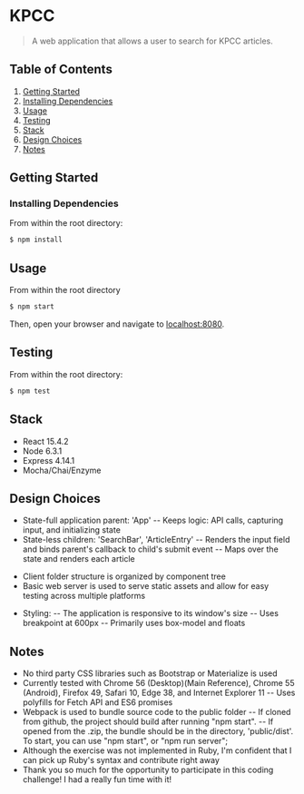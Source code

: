 # KPCC
> A web application that allows a user to search for KPCC articles.

## Table of Contents
1. [Getting Started](#getting-started)
  1. [Installing Dependencies](#installing-dependencies)
1. [Usage](#usage)
1. [Testing](#testing)
1. [Stack](#stack)
1. [Design Choices](#design-choices)
1. [Notes](#notes)

## Getting Started
### Installing Dependencies
From within the root directory:
```sh
$ npm install
```

## Usage
From within the root directory
```sh
$ npm start
```

Then, open your browser and navigate to [localhost:8080](http://localhost:8080).

## Testing
From within the root directory:
```sh
$ npm test
```

## Stack
- React 15.4.2
- Node 6.3.1
- Express 4.14.1
- Mocha/Chai/Enzyme

## Design Choices
- State-full application parent: 'App'
-- Keeps logic: API calls, capturing input, and initializing state
- State-less children: 'SearchBar', 'ArticleEntry'
-- Renders the input field and binds parent's callback to child's submit event
-- Maps over the state and renders each article

* Client folder structure is organized by component tree
* Basic web server is used to serve static assets and allow for easy testing across multiple platforms

- Styling:
-- The application is responsive to its window's size
-- Uses breakpoint at 600px
-- Primarily uses box-model and floats

## Notes
- No third party CSS libraries such as Bootstrap or Materialize is used
- Currently tested with Chrome 56 (Desktop)(Main Reference), Chrome 55 (Android), Firefox 49, Safari 10, Edge 38, and Internet Explorer 11
-- Uses polyfills for Fetch API and ES6 promises
- Webpack is used to bundle source code to the public folder
-- If cloned from github, the project should build after running "npm start".
-- If opened from the .zip, the bundle should be in the directory, 'public/dist'. To start, you can use "npm start", or "npm run server";
- Although the exercise was not implemented in Ruby, I'm confident that I can pick up Ruby's syntax and contribute right away
- Thank you so much for the opportunity to participate in this coding challenge! I had a really fun time with it!
